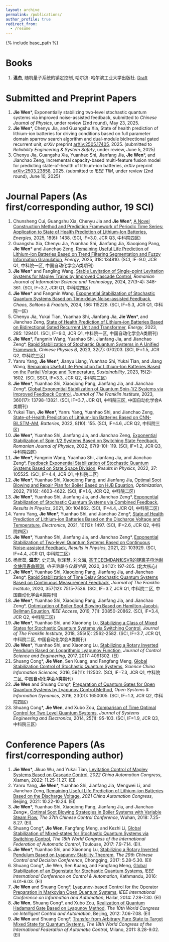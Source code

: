 ```yaml
---
layout: archive
permalink: /publications/
author_profile: true
redirect_from:
  - /resume
---
```


{% include base_path %}

Books
======
1. **温杰**, 随机量子系统的镇定控制, 哈尔滨: 哈尔滨工业大学出版社. [Draft](http://wenjie015.github.io/files/Book_QSC.pdf)
   
<!--Submitted and Prepared Papers
======
1. **Jie Wen**\*, Fangmin Wang, Yuanhao Shi, Jianfang Jia and Jianchao Zeng, Exponential Stabilization of Stochastic Quantum Systems Based on Time-delay State Feedback, submitted to *Applied Mathematics and Optimization*, under review, Nov 23, 2023.
2. Chunsheng Cui, Guangshu Xia, Chenyu Jia and **Jie Wen**\*, Remaining useful life interval prediction of lithium-ion batteries via periodic time series and trend filtering segmentation-based fuzzy information granulation, submitted to *World Electric Vehicle Journal*, under review (2nd round), Jun 18, 2025. [code](https://github.com/wenjie015/wenjie015.github.io/blob/master/files/RUL_interval_prediction_for_battery_CS2_35.ipynb)
-->

Submitted and Preprint Papers
======
1. **Jie Wen**\*, Exponentially stabilizing two-level stochastic quantum systems via improved noise-assisted feedback, submitted to *Chinese Journal of Physics*, under review (2nd round), May 23, 2025.
2. **Jie Wen**\*, Chenyu Jia, and Guangshu Xia, State of health prediction of lithium-ion batteries for driving conditions based on full parameter domain sparrow search algorithm and dual-module bidirectional gated recurrent unit, *arXiv* preprint [arXiv:2505.17405](https://arxiv.org/abs/2505.17405), 2025. (submitted to *Reliability Engineering & System Safety*, under review, June 5, 2025)
3. Chenyu Jia, Guangshu Xia, Yuanhao Shi, Jianfang Jia, **Jie Wen**\*, and Jianchao Zeng, Incremental capacity-based multi-feature fusion model for predicting state-of-health of lithium-ion batteries, *arXiv* preprint [arXiv:2503.23858](https://arxiv.org/abs/2503.23858), 2025. (submitted to *IEEE TIM*, under review (2nd round), June 10, 2025)

Journal Papers (As first/corresponding author, 19 SCI)
======
1. Chunsheng Cui, Guangshu Xia, Chenyu Jia and **Jie Wen**\*, [A Novel Construction Method and Prediction Framework of Periodic Time Series: Application to State of Health Prediction of Lithium-Ion Batteries](https://doi.org/10.3390/en18061438), *Energies*, 2025, 18(6): 1438. (SCI, IF=3.0, JCR Q3, 中科院四区)
2. Guangshu Xia, Chenyu Jia, Yuanhao Shi, Jianfang Jia, Xiaoqiong Pang, **Jie Wen**\* and Jianchao Zeng, [Remaining Useful Life Prediction of Lithium-Ion Batteries Based on Trend Filtering Segmentation and Fuzzy Information Granulation](https://doi.org/10.1016/j.energy.2025.134810), *Energy*, 2025, 318: 134810. (SCI, IF=9.0, JCR Q1, 中科院一区, 中国自动化学会A类期刊)
3. **Jie Wen**\* and Fangling Wang, [Stable Levitation of Single-point Levitation Systems for Maglev Trains by Improved Cascade Control](https://doi.org/10.59277/ROMJIST.2024.3-4.08), *Romanian Journal of Information Science and Technology*, 2024, 27(3-4): 348-361. (SCI, IF=3.7, JCR Q1, 中科院四区)
4. **Jie Wen**\* and Fangmin Wang, [Exponential Stabilization of Stochastic Quantum Systems Based on Time-delay Noise-assisted Feedback](https://doi.org/10.1016/j.chaos.2024.115228), *Chaos, Solitons & Fractals*, 2024, 186: 115228. (SCI, IF=5.3, JCR Q1, 中科院一区)
5. Chenyu Jia, Yukai Tian, Yuanhao Shi, Jianfang Jia, **Jie Wen**\*, and Jianchao Zeng, [State of Health Prediction of Lithium-ion Batteries Based on Bidirectional Gated Recurrent Unit and Transformer](https://doi.org/10.1016/j.energy.2023.129401), *Energy*, 2023, 285: 129401. (SCI, IF=9.0, JCR Q1, 中科院一区, 中国自动化学会A类期刊)
6. **Jie Wen**\*, Fangmin Wang, Yuanhao Shi, Jianfang Jia, and Jianchao Zeng\*, [Rapid Stabilization of Stochastic Quantum Systems in A Unified Framework](https://doi.org/10.1088/1674-1056/acb9f3), *Chinese Physics B*, 2023, 32(7): 070203. (SCI, IF=1.5, JCR Q2, 中科院三区)
7. Yanru Yang, **Jie Wen**\*, Jianyu Liang, Yuanhao Shi, Yukai Tian, and Jiang Wang, [Remaining Useful Life Prediction for Lithium-Ion Batteries Based on the Partial Voltage and Temperature](https://doi.org/10.3390/su15021602), *Sustainability*, 2023, 15(2): 1602. (SCI, SSCI, IF=3.3, JCR Q2, 中科院三区)
8. **Jie Wen**\*, Yuanhao Shi, Xiaoqiong Pang, Jianfang Jia, and Jianchao Zeng\*, [Global Exponential Stabilization of Quantum Spin-1/2 Systems via Improved Feedback Control](https://doi.org/10.1016/j.jfranklin.2022.08.009), *Journal of The Franklin Institute*, 2023, 360(17): 13798-13821. (SCI, IF=3.7, JCR Q1, 中科院三区, 中国自动化学会A类期刊)
9. Yukai Tian, **Jie Wen**\*, Yanru Yang, Yuanhao Shi, and Jianchao Zeng, [State-of-Health Prediction of Lithium-Ion Batteries Based on CNN-BiLSTM-AM](https://doi.org/10.3390/batteries8100155), *Batteries*, 2022, 8(10): 155. (SCI, IF=4.6, JCR Q2, 中科院三区)
10. **Jie Wen**\*, Yuanhao Shi, Jianfang Jia, and Jianchao Zeng, [Exponential Stabilization of Spin-1/2 Systems Based on Switching State Feedback](https://rjp.nipne.ro/2022_67_9-10/RomJPhys.67.119.pdf), *Romanian Journal of Physics*, 2022, 67(9-10): 119. (SCI, IF=1.2, JCR Q3, 中科院四区)
11. **Jie Wen**\*, Fangmin Wang, Yuanhao Shi, Jianfang Jia, and Jianchao Zeng\*, [Feedback Exponential Stabilization of Stochastic Quantum Systems Based on State Space Division](https://doi.org/10.1016/j.rinp.2022.105525), *Results in Physics*, 2022, 37: 105525. (SCI, IF=4.4, JCR Q1, 中科院二区)
12. **Jie Wen**\*, Yuanhao Shi, Xiaoqiong Pang, and Jianfang Jia, [Optimal Soot Blowing and Repair Plan for Boiler Based on HJB Equation](https://doi.org/10.1080/02331934.2021.1954922), *Optimization*, 2022, 71(16): 4603-4622. (SCI, IF=1.6, JCR Q2, 中科院二区)
13. **Jie Wen**\*, Yuanhao Shi, Jianfang Jia, and Jianchao Zeng\*, [Exponential Stabilization of Stochastic Quantum Systems via Combined Feedback](https://doi.org/10.1016/j.rinp.2021.104862), *Results in Physics*, 2021, 30: 104862. (SCI, IF=4.4, JCR Q1, 中科院二区)
14. Yanru Yang, **Jie Wen**\*, Yuanhao Shi, and Jianchao Zeng\*, [State of Health Prediction of Lithium-ion Batteries Based on the Discharge Voltage and Temperature](https://doi.org/10.3390/electronics10121497), *Electronics*, 2021, 10(12): 1497. (SCI, IF=2.6, JCR Q2, 中科院四区)
15. **Jie Wen**\*, Yuanhao Shi, Jianfang Jia, and Jianchao Zeng\*, [Exponential Stabilization of Two-level Quantum Systems Based on Continuous Noise-assisted Feedback](https://doi.org/10.1016/j.rinp.2021.103929), *Results in Physics*, 2021, 22: 103929. (SCI, IF=4.4, JCR Q1, 中科院二区)
16. 杨彦茹, **温杰**\*, 史元浩, 张泽慧, 刘文海, [基于CEEMDAN和SVR的锂离子电池剩余使用寿命预测](https://doi.org/10.13382/j.jemi.B2003108), *电子测量与仪器学报*, 2020, 34(12): 197-205. (北大核心)
17. **Jie Wen**\*, Yuanhao Shi, Xiaoqiong Pang, Jianfang Jia, and Jianchao Zeng\*, [Rapid Stabilization of Time Delay Stochastic Quantum Systems Based on Continuous Measurement Feedback](https://doi.org/10.1016/j.jfranklin.2020.05.016), *Journal of The Franklin Institute*, 2020, 357(12): 7515-7536. (SCI, IF=3.7, JCR Q1, 中科院二区, 中国自动化学会A类期刊)
18. **Jie Wen**\*, Yuanhao Shi, Xiaoqiong Pang, Jianfang Jia, and Jianchao Zeng\*, [Optimization of Boiler Soot Blowing Based on Hamilton-Jacobi-Bellman Equation](https://doi.org/10.1109/ACCESS.2019.2897362), *IEEE Access*, 2019, 7(1): 20850-20862. (SCI, IF=3.4, JCR Q2, 中科院二区)
19. **Jie Wen**\*, Yuanhao Shi, and Xiaonong Lu, [Stabilizing a Class of Mixed States for Stochastic Quantum Systems via Switching Control](https://doi.org/10.1016/j.jfranklin.2018.01.031), *Journal of The Franklin Institute*, 2018, 355(5): 2562-2582. (SCI, IF=3.7, JCR Q1, 中科院二区, 中国自动化学会A类期刊)
20. **Jie Wen**\*, Yuanhao Shi, and Xiaonong Lu, [Stabilizing a Rotary Inverted Pendulum Based on Logarithmic Lyapunov Function](https://doi.org/10.1155/2017/4091302), *Journal of Control Science and Engineering*, 2017, 2017: 4091302. (EI)
21. Shuang Cong\*, **Jie Wen**, Sen Kuang, and Fangfang Meng, [Global Stabilization Control of Stochastic Quantum Systems](https://doi.org/10.1007/s11432-015-0911-7), *Science China Information Sciences*, 2016, 59(11): 112502. (SCI, IF=7.3, JCR Q1, 中科院二区, 中国自动化学会A类期刊)
22. **Jie Wen** and Shuang Cong\*, [Preparation of Quantum Gates for Open Quantum Systems by Lyapunov Control Method](https://doi.org/10.1142/S1230161216500050), *Open Systems & Information Dynamics*, 2016, 23(01): 1650005. (SCI, IF=1.3, JCR Q2, 中科院四区)
23. Shuang Cong\*, **Jie Wen**, and Xubo Zou, [Comparison of Time Optimal Control for Two Level Quantum Systems](https://doi.org/10.1109/JSEE.2014.00011), *Journal of Systems Engineering and Electronics*, 2014, 25(1): 95-103. (SCI, IF=1.9, JCR Q3, 中科院三区)

Conference Papers (As first/corresponding author)
======
1. **Jie Wen**\*, Jikuo Wu, and Yukai Tian, [Levitation Control of Maglev Systems Based on Cascade Control](https://doi.org/10.1109/CAC57257.2022.10055323), *2022 China Automation Congress*, Xiamen, 2022: 11.25-11.27. (EI)
2. Yanru Yang, **Jie Wen**\*, Yuanhao Shi, Jianfang Jia, Mengwei Li, and Jianchao Zeng, [Remaining Useful Life Prediction of Lithium-ion Batteries Based on the Discharge Voltage](https://doi.org/10.1109/CAC53003.2021.9727840), *2021 China Automation Congress*, Beijing, 2021: 10.22-10.24. (EI)
3. **Jie Wen**\*, Yuanhao Shi, Xiaoqiong Pang, Jianfang Jia, and Jianchao Zeng∗, [Optimal Soot Blowing Strategies in Boiler Systems with Variable Steam Flow](https://doi.org/10.23919/ChiCC.2018.8484204), *The 37th Chinese Control Conference*, Wuhan, 2018: 7.25-8.27. (EI).
4. Shuang Cong\*, **Jie Wen**, Fangfang Meng, and Kezhi Li, [Global Stabilization of Mixed-states for Stochastic Quantum Systems via Switching Control](https://doi.org/10.1016/j.ifacol.2017.08.2001), *The 18th World Congress of the International Federation of Automatic Control*, Toulouse, 2017: 7.9-7.14. (EI).
5. **Jie Wen**\*, Yuanhao Shi, and Xiaonong Lu, [Stabilizing a Rotary Inverted Pendulum Based on Lyapunov Stability Theorem](https://doi.org/10.1109/CCDC.2017.7978173), *The 29th Chinese Control and Decision Conference*, Chongqing, 2017: 5.28-5.30. (EI)
6. Shuang Cong\*, Jie Wen, Sen Kuang, and Fangfang Meng, [Global Stabilization of an Eigenstate for Stochastic Quantum Systems](https://doi.org/10.1109/ICCA.2016.7505405), *IEEE International Conference on Control & Automation*, Kathmandu, 2016: 6.01-6.03. (EI)
7. **Jie Wen** and Shuang Cong\*, [Lyapunov-based Control for the Operator Preparation in Markovian Open Quantum Systems](https://doi.org/10.1109/ICInfA.2014.6932658), *IEEE International Conference on Information and Automation*, Hailar, 2014: 7.28-7.30. (EI)
8. **Jie Wen**, Shuang Cong\*, and Xubo Zou, [Realization of Quantum Hadamard Gate Based on Lyapunov Method](https://doi.org/10.1109/WCICA.2012.6359443), *The 10th World Congress on Intelligent Control and Automation*, Beijing, 2012: 7.06-7.08. (EI)
9. **Jie Wen** and Shuang Cong\*, [Transfer from Arbitrary Pure State to Target Mixed State for Quantum Systems](https://doi.org/10.3182/20110828-6-IT-1002.00389), *The 18th World Congress of the International Federation of Automatic Control*, Milano, 2011: 8.28-9.02. (EI)
